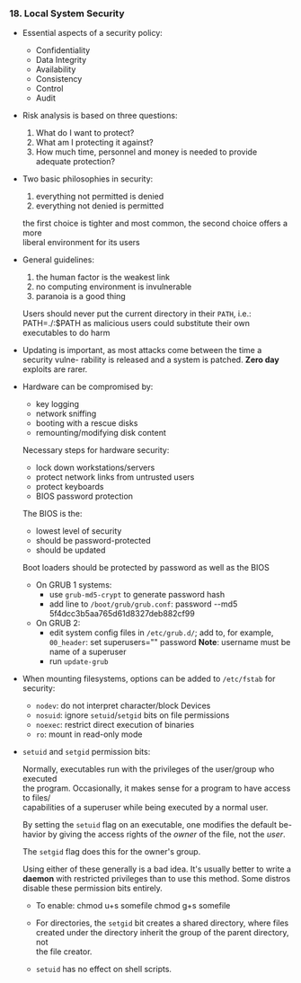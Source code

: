 ### 18. Local System Security

  * Essential aspects of a security policy:
    * Confidentiality
    * Data Integrity
    * Availability
    * Consistency
    * Control
    * Audit

  * Risk analysis is based on three questions:
    1. What do I want to protect?
    2. What am I protecting it against?
    3. How much time, personnel and money is needed to provide adequate protection?
  * Two basic philosophies in security:
    1. everything not permitted is denied
    2. everything not denied is permitted

    the first choice is tighter and most common, the second choice offers a more  
    liberal environment for its users
  * General guidelines:
    1. the human factor is the weakest link
    2. no computing environment is invulnerable
    3. paranoia is a good thing

    Users should never put the current directory in their `PATH`, i.e.:
        PATH=./:$PATH
    as malicious users could substitute their own executables to do harm

  * Updating is important, as most attacks come between the time a security vulne-
    rability is released and a system is patched. **Zero day** exploits are rarer.

  * Hardware can be compromised by:
    * key logging
    * network sniffing
    * booting with a rescue disks
    * remounting/modifying disk content

    Necessary steps for hardware security:
      * lock down workstations/servers
      * protect network links from untrusted users
      * protect keyboards
      * BIOS password protection

    The BIOS is the:
      * lowest level of security
      * should be password-protected
      * should be updated

    Boot loaders should be protected by password as well as the BIOS
      * On GRUB 1 systems:
        * use `grub-md5-crypt` to generate password hash
        * add line to `/boot/grub/grub.conf`:
              password --md5 5f4dcc3b5aa765d61d8327deb882cf99
      * On GRUB 2:
        * edit system config files in `/etc/grub.d/`; add to, for example, `00_header`:
              set superusers="<username>"
              password <username> <password>
            **Note**: username must be name of a superuser
        * run `update-grub`

  * When mounting filesystems, options can be added to `/etc/fstab` for security:
      * `nodev`: do not interpret character/block Devices
      * `nosuid`: ignore `setuid`/`setgid` bits on file permissions
      * `noexec`: restrict direct execution of binaries
      * `ro`: mount in read-only mode

  * `setuid` and `setgid` permission bits:

    Normally, executables run with the privileges of the user/group who executed  
    the program. Occasionally, it makes sense for a program to have access to files/  
    capabilities of a superuser while being executed by a normal user.

    By setting the `setuid` flag on an executable, one modifies the default be-  
    havior by giving the access rights of the *owner* of the file, not the *user*.

    The `setgid` flag does this for the owner's group.

    Using either of these generally is a bad idea. It's usually better to write a  
    **daemon** with restricted privileges than to use this method. Some distros  
    disable these permission bits entirely.

    * To enable:
        chmod u+s somefile
        chmod g+s somefile

    * For directories, the `setgid` bit creates a shared directory, where files  
      created under the directory inherit the group of the parent directory, not  
      the file creator.

    * `setuid` has no effect on shell scripts.
